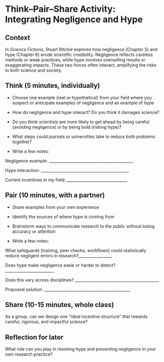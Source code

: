 # Think–Pair–Share Activity: Integrating Negligence and Hype

## Context 
In *Science Fictions*, Stuart Ritchie explores how negligence (Chapter 5) and hype (Chapter 6) erode scientific credibility. Negligence reflects careless methods or weak practices, while hype involves overselling results or exaggerating impacts. These two forces often interact, amplifying the risks to both science and society.

## Think (5 minutes, individually)

- Choose one example (real or hypothetical) from your field where you suspect or anticipate examples of negligence and an example of hype
- How do negligence and hype interact? Do you think it damages science?
- Do you think scientists are more likely to get ahead by being careful (avoiding negligence) or by being bold (risking hype)?
- What steps could journals or universities take to reduce both problems together?

- Write a few notes: 

Negligence example: ___________________________________________

Hype interaction: _____________________________________________

Current incentives in my field: _______________________________

## Pair (10 minutes, with a partner)

- Share examples from your own experience
- Identify the sources of where hype is coming from
- Brainstorm ways to communicate research to the public without losing accuracy or attention

- Write a few notes:

What safeguards (training, peer checks, workflows) could realistically reduce negligent errors in research?_________________

Does hype make negligence easie or harder to detect? _________________________

Does this vary across disciplines? ___________________________________________

Proposed solution: ____________________________________________

## Share (10-15 minutes, whole class) 

As a group, can we design one “ideal incentive structure” that rewards careful, rigorous, and impactful science?

## Reflection for later 

What role can *you* play in resisting hype and preventing negligence in your own research practice?

